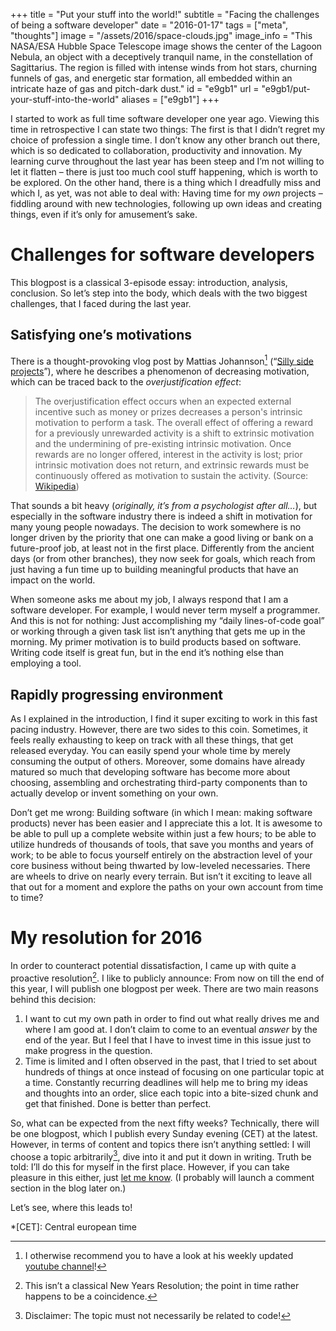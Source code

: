 +++
title = "Put your stuff into the world!"
subtitle = "Facing the challenges of being a software developer"
date = "2016-01-17"
tags = ["meta", "thoughts"]
image = "/assets/2016/space-clouds.jpg"
image_info = "This NASA/ESA Hubble Space Telescope image shows the center of the Lagoon Nebula, an object with a deceptively tranquil name, in the constellation of Sagittarius. The region is filled with intense winds from hot stars, churning funnels of gas, and energetic star formation, all embedded within an intricate haze of gas and pitch-dark dust."
id = "e9gb1"
url = "e9gb1/put-your-stuff-into-the-world"
aliases = ["e9gb1"]
+++

I started to work as full time software developer one year ago. Viewing this time in retrospective I can state two things: The first is that I didn’t regret my choice of profession a single time. I don’t know any other branch out there, which is so dedicated to collaboration, productivity and innovation. My learning curve throughout the last year has been steep and I’m not willing to let it flatten – there is just too much cool stuff happening, which is worth to be explored. On the other hand, there is a thing which I dreadfully miss and which I, as yet, was not able to deal with: Having time for my *own* projects – fiddling around with new technologies, following up own ideas and  creating things, even if it’s only for amusement’s sake.

# Challenges for software developers

This blogpost is a classical 3-episode essay: introduction, analysis, conclusion. So let’s step into the body, which deals with the two biggest challenges, that I faced during the last year.

## Satisfying one’s motivations

There is a thought-provoking vlog post by Mattias Johannson[^1] (“[Silly side projects](https://www.youtube.com/watch?v=RpWsBCaJQQ8)”), where he describes a phenomenon of decreasing motivation, which can be traced back to the *overjustification effect*:

> The overjustification effect occurs when an expected external incentive such as money or prizes decreases a person's intrinsic motivation to perform a task. The overall effect of offering a reward for a previously unrewarded activity is a shift to extrinsic motivation and the undermining of pre-existing intrinsic motivation. Once rewards are no longer offered, interest in the activity is lost; prior intrinsic motivation does not return, and extrinsic rewards must be continuously offered as motivation to sustain the activity. (Source: [Wikipedia](https://en.wikipedia.org/wiki/Overjustification_effect))

That sounds a bit heavy (*originally, it’s from a psychologist after all…*), but especially in the software industry there is indeed a shift in motivation for many young people nowadays. The decision to work somewhere is no longer driven by the priority that one can make a good living or bank on a future-proof job, at least not in the first place. Differently from the ancient days (or from other branches), they now seek for goals, which reach from just having a fun time up to building meaningful products that have an impact on the world.

When someone asks me about my job, I always respond that I am a software developer. For example, I would never term myself a programmer. And this is not for nothing: Just accomplishing my “daily lines-of-code goal” or working through a given task list isn’t anything that gets me up in the morning. My primer motivation is to build products based on software. Writing code itself is great fun, but in the end it’s nothing else than employing a tool.

## Rapidly progressing environment

As I explained in the introduction, I find it super exciting to work in this fast pacing industry. However, there are two sides to this coin. Sometimes, it feels really exhausting to keep on track with all these things, that get released everyday. You can easily spend your whole time by merely consuming the output of others. Moreover, some domains have already matured so much that developing software has become more about choosing, assembling and orchestrating third-party components than to actually develop or invent something on your own.

Don’t get me wrong: Building software (in which I mean: making software products) never has been easier and I appreciate this a lot. It is awesome to be able to pull up a complete website within just a few hours; to be able to utilize hundreds of thousands of tools, that save you months and years of work; to be able to focus yourself entirely on the abstraction level of your core business without being thwarted by low-leveled necessaries. There are wheels to drive on nearly every terrain. But isn’t it exciting to leave all that out for a moment and explore the paths on your own account from time to time?

# My resolution for 2016

In order to counteract potential dissatisfaction, I came up with quite a proactive resolution[^2]. I like to publicly announce: From now on till the end of this year, I will publish one blogpost per week. There are two main reasons behind this decision:

1. I want to cut my own path in order to find out what really drives me and where I am good at. I don’t claim to come to an eventual *answer* by the end of the year. But I feel that I have to invest time in this issue just to make progress in the question.
2. Time is limited and I often observed in the past, that I tried to set about hundreds of things at once instead of focusing on one particular topic at a time. Constantly recurring deadlines will help me to bring my ideas and thoughts into an order, slice each topic into a bite-sized chunk and get that finished. Done is better than perfect.

So, what can be expected from the next fifty weeks? Technically, there will be one blogpost, which I publish every Sunday evening (CET) at the latest. However, in terms of content and topics there isn’t anything settled: I will choose a topic arbitrarily[^3], dive into it and put it down in writing. Truth be told: I’ll do this for myself in the first place. However, if you can take pleasure in this either, just [let me know](/about). (I probably will launch a comment section in the blog later on.)

Let’s see, where this leads to!



[^1]: I otherwise recommend you to have a look at his weekly updated [youtube channel](https://www.youtube.com/channel/UCO1cgjhGzsSYb1rsB4bFe4Q/)!
[^2]: This isn’t a classical New Years Resolution; the point in time rather happens to be a coincidence.
[^3]: Disclaimer: The topic must not necessarily be related to code!

*[CET]: Central european time
